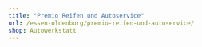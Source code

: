 ```yaml
---
title: "Premio Reifen und Autoservice"
url: /essen-oldenburg/premio-reifen-und-autoservice/
shop: Autowerkstatt
---
```

